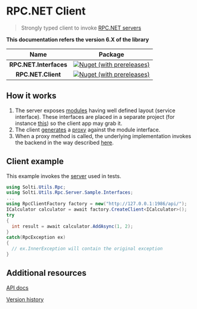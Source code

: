 # RPC.NET Client 
> Strongly typed client to invoke [RPC.NET servers](https://github.com/Sholtee/rpc/tree/master/SRC/RPC.Server )

**This documentation refers the version 6.X of the library**

|Name|Package|
|:--:|:--:|
|**RPC.NET.Interfaces**|[![Nuget (with prereleases)](https://img.shields.io/nuget/vpre/rpc.net.interfaces)](https://www.nuget.org/packages/rpc.net.interfaces )|
|**RPC.NET.Client**|[![Nuget (with prereleases)](https://img.shields.io/nuget/vpre/rpc.net.client)](https://www.nuget.org/packages/rpc.net.client )|
## How it works
1. The server exposes [modules](https://github.com/Sholtee/rpc/tree/master/SRC/RPC.Server#modules ) having well defined layout (service interface). These interfaces are placed in a separate project (for instance [this](https://github.com/Sholtee/rpc/blob/master/TEST/RPC.Server.Sample.Interfaces/ICalculator.cs )) so the client app may grab it.
2. The client [generates](https://github.com/Sholtee/proxygen ) a [proxy](https://en.wikipedia.org/wiki/Proxy_pattern ) against the module interface.
3. When a proxy method is called, the underlying implementation invokes the backend in the way described [here](https://github.com/Sholtee/rpc/blob/master/SRC/RPC.Server/README.md#how-it-works ).
## Client example
This example invokes the [server](https://github.com/Sholtee/rpc/blob/master/TEST/RPC.Server.Sample.Interfaces/ICalculator.cs ) used in tests.
```csharp
using Solti.Utils.Rpc;
using Solti.Utils.Rpc.Server.Sample.Interfaces;
...
using RpcClientFactory factory = new("http://127.0.0.1:1986/api/");
ICalculator calculator = await factory.CreateClient<ICalculator>();
try
{
  int result = await calculator.AddAsync(1, 2);
}
catch(RpcException ex)
{
  // ex.InnerException will contain the original exception
}
```
## Additional resources
[API docs](https://sholtee.github.io/rpc )

[Version history](https://github.com/Sholtee/rpc/tree/master/history.md )